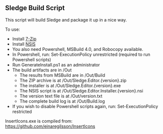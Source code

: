 Sledge Build Script
-------------------

This script will build Sledge and package it up in a nice way.

To use:

* Install [7-Zip](http://www.7-zip.org/)
* Install [NSIS](http://nsis.sourceforge.net/)
* You also need Powershell, MSBuild 4.0, and Robocopy available.
* In Powershell, run: Set-ExecutionPolicy unrestricted (required to run Powershell scripts)
* Run GenerateInstall.ps1 as an administrator
* The build artifacts are in /Out
    * The results from MSBuild are in /Out/Build
    * The ZIP archive is at /Out/Sledge.Editor.{version}.zip
    * The installer is at /Out/Sledge.Editor.{version}.exe
    * The NSIS script is at /Out/Sledge.Editor.Installer.{version}.nsi
    * The version text file is at /Out/version.txt
    * The complete build log is at /Out/Build.log
* If you wish to disable Powershell scripts again, run: Set-ExecutionPolicy restricted

InsertIcons.exe is compiled from: https://github.com/einaregilsson/InsertIcons
